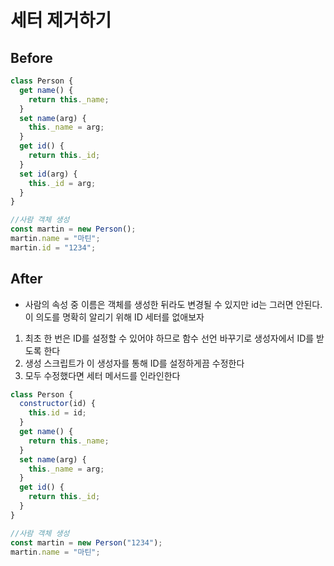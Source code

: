 # 세터 제거하기

## Before

```javascript
class Person {
  get name() {
    return this._name;
  }
  set name(arg) {
    this._name = arg;
  }
  get id() {
    return this._id;
  }
  set id(arg) {
    this._id = arg;
  }
}

//사람 객체 생성
const martin = new Person();
martin.name = "마틴";
martin.id = "1234";
```

## After

- 사람의 속성 중 이름은 객체를 생성한 뒤라도 변경될 수 있지만 id는 그러면 안된다. 이 의도를 명확히 알리기 위해 ID 세터를 없애보자

1. 최초 한 번은 ID를 설정할 수 있어야 하므로 함수 선언 바꾸기로 생성자에서 ID를 받도록 한다
2. 생성 스크립트가 이 생성자를 통해 ID를 설정하게끔 수정한다
3. 모두 수정했다면 세터 메서드를 인라인한다

```javascript
class Person {
  constructor(id) {
    this.id = id;
  }
  get name() {
    return this._name;
  }
  set name(arg) {
    this._name = arg;
  }
  get id() {
    return this._id;
  }
}

//사람 객체 생성
const martin = new Person("1234");
martin.name = "마틴";
```
